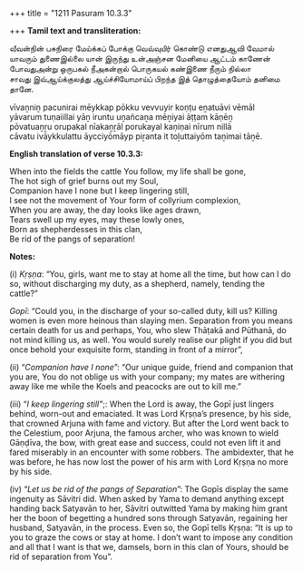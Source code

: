 +++
title = "1211 Pasuram 10.3.3"

+++
**Tamil text and transliteration:**

வீவன்நின் பசுநிரை மேய்க்கப் போக்கு வெவ்வுயிர் கொண்டு எனதுஆவி வேமால்  
யாவரும் துணைஇல்லை யான் இருந்து உன்அஞ்சன மேனியை ஆட்டம் காணேன்  
போவதுஅன்று ஒருபகல் நீஅகன்றால் பொருகயல் கண்இணை நீரும் நில்லா  
சாவது இவ்ஆய்க்குலத்து ஆய்ச்சியோமாய்ப் பிறந்த இத் தொழுத்தையோம் தனிமை தானே.

vīvaṉniṉ pacunirai mēykkap pōkku vevvuyir koṇṭu eṉatuāvi vēmāl  
yāvarum tuṇaiillai yāṉ iruntu uṉañcaṉa mēṉiyai āṭṭam kāṇēṉ  
pōvatuaṉṟu orupakal nīakaṉṟāl porukayal kaṇiṇai nīrum nillā  
cāvatu ivāykkulattu āycciyōmāyp piṟanta it toḻuttaiyōm taṉimai tāṉē.

**English translation of verse 10.3.3:**

When into the fields the cattle You follow, my life shall be gone,  
The hot sigh of grief burns out my Soul,  
Companion have I none but I keep lingering still,  
I see not the movement of Your form of collyrium complexion,  
When you are away, the day looks like ages drawn,  
Tears swell up my eyes, may these lowly ones,  
Born as shepherdesses in this clan,  
Be rid of the pangs of separation!

**Notes:**

\(i\) *Kṛṣṇa*: “You, girls, want me to stay at home all the time, but how can I do so, without discharging my duty, as a shepherd, namely, tending the cattle?”

*Gopī*: “Could you, in the discharge of your so-called duty, kill us? Killing women is even more heinous than slaying men. Separation from you means certain death for us and perhaps, You, who slew Thāṭakā and Pūthanā, do not mind killing us, as well. You would surely realise our plight if you did but once behold your exquisite form, standing in front of a mirror”,

\(ii\) “*Companion have I none*”: “Our unique guide, friend and companion that you are, You do not oblige us with your company; my mates are withering away like me while the Koels and peacocks are out to kill me.”

\(iii\) “*I keep lingering still"*;: When the Lord is away, the Gopī just lingers behind, worn-out and emaciated. It was Lord Kṛṣṇa’s presence, by his side, that crowned Arjuna with fame and victory. But after the Lord went back to the Celestium, poor Arjuna, the famous archer, who was known to wield Gāṇḍīva, the bow, with great ease and success, could not even lift it and fared miserably in an encounter with some robbers. The ambidexter, that he was before, he has now lost the power of his arm with Lord Kṛṣṇa no more by his side.

\(iv\) “*Let us be rid of the pangs of Separation*”: The Gopīs display the same ingenuity as Sāvitri did. When asked by Yama to demand anything except handing back Satyavān to her, Sāvitri outwitted Yama by making him grant her the boon of begetting a hundred sons through Satyavān, regaining her husband, Satyavān, in the process. Even so, the Gopī tells Kṛṣṇa: “It is up to you to graze the cows or stay at home. I don’t want to impose any condition and all that I want is that we, damsels, born in this clan of Yours, should be rid of separation from You”.


